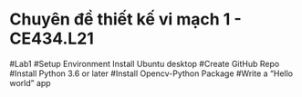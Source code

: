 # Chuyên đề thiết kế vi mạch 1 - CE434.L21
#Lab1 
#Setup Environment Install Ubuntu desktop
#Create GitHub Repo
#Install Python 3.6 or later 
#Install Opencv-Python Package
#Write a “Hello world” app 
